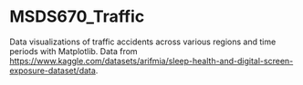 # MSDS670_Traffic
Data visualizations of traffic accidents across various regions and time periods with Matplotlib.
Data from https://www.kaggle.com/datasets/arifmia/sleep-health-and-digital-screen-exposure-dataset/data.
